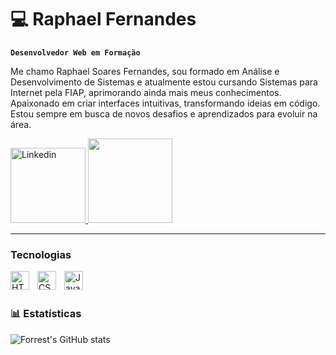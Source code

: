 # 💻 Raphael Fernandes

**`Desenvolvedor Web em Formação`**

Me chamo Raphael Soares Fernandes, sou formado em Análise e Desenvolvimento de Sistemas e atualmente estou cursando Sistemas para Internet pela FIAP, aprimorando ainda mais meus conhecimentos. Apaixonado em criar interfaces intuitivas, transformando ideias em código. Estou sempre em busca de novos desafios e aprendizados para evoluir na área.

    
   <p align="left">
      <a href="https://www.linkedin.com/in/raphael-fernandes-12333515b/" target="_blank">
    <img alt="Linkedin" title="Me siga no linkedin" src="https://custom-icon-badges.demolab.com/badge/LinkedIn-0A66C2?logo=linkedin-white&logoColor=fff" width = "120"> <a href="https://www.instagram.com/raphafrns_?igsh=dzhlbTVmb2V0ZDBt&utm_source=qr" target="_blank">
    <img src="https://img.shields.io/badge/Instagram-%23E4405F.svg?logo=Instagram&logoColor=white" width = "135">
  </a>
   </p>

---

###  Tecnologias


<img align="left" alt="HTML" width="30px" style="padding-right:10px;" src="https://cdn.jsdelivr.net/gh/devicons/devicon/icons/html5/html5-plain.svg" />
<img align="left" alt="CSS" width="30px" style="padding-right:10px;" src="https://cdn.jsdelivr.net/gh/devicons/devicon/icons/css3/css3-plain.svg" />
<img align="left" alt="JavaScript" width="30px" style="padding-right:10px;" src="https://cdn.jsdelivr.net/gh/devicons/devicon/icons/javascript/javascript-plain.svg" />

<br/>

<br>

### 📊 Estatísticas

![Forrest's GitHub stats](https://github-readme-stats.vercel.app/api?username=RaphaelSF11&show_icons=true&theme=react)

#
